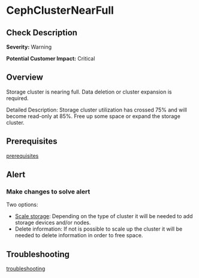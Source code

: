 
CephClusterNearFull
=========================

Check Description
-----------------

**Severity:** Warning

**Potential Customer Impact:** Critical

Overview
--------

Storage cluster is nearing full. Data deletion or cluster expansion is required.

Detailed Description: Storage cluster utilization has crossed 75% and will become read-only at 85%. Free up some space or expand the storage cluster.

Prerequisites
-------------

[prerequisites](helpers/prerequisites.md)

Alert
-----

### Make changes to solve alert

Two options:
- [Scale storage](https://access.redhat.com/documentation/en-us/red_hat_openshift_data_foundation/4.11/html/scaling_storage/index): Depending on the type of cluster it will be needed to add storage devices and/or nodes.
- Delete information: If not is possible to scale up the cluster it will be needed to delete information in order to free space. 

Troubleshooting
---------------

[troubleshooting](helpers/troubleshooting.md)
